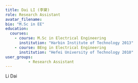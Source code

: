 ```yaml
---
title: Dai LI (李黛)
role: Research Assistant
avatar_filename: 
bio: "M.Sc in EE"
education:
  courses:
    - course: M.Sc in Electrical Engineering
      institution: "Harbin Institute of Technology 2013"
    - course: BEng in Electrical Engineering
      institution: "Hefei University of Technology 2010"
user_groups:
          - Research Assistant
---
```




Li Dai